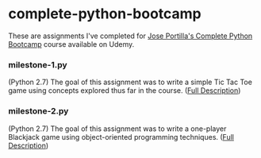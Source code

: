 # complete-python-bootcamp
These are assignments I've completed for [Jose Portilla's Complete Python Bootcamp](https://github.com/jmportilla/Complete-Python-Bootcamp) course available on Udemy.

### milestone-1.py
(Python 2.7) The goal of this assignment was to write a simple Tic Tac Toe game using concepts explored thus far in the course. ([Full Description](https://github.com/jmportilla/Complete-Python-Bootcamp/blob/master/Milestone%20Project%201-%20Assignment.ipynb))

### milestone-2.py
(Python 2.7) The goal of this assignment was to write a one-player Blackjack game using object-oriented programming techniques. ([Full Description](https://github.com/jmportilla/Complete-Python-Bootcamp/blob/master/Milestone%20Project%202%20-%20Assignment.ipynb))
